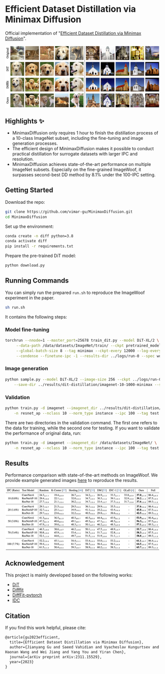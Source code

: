 # Efficient Dataset Distillation via Minimax Diffusion

Official implementation of "[Efficient Dataset Distillation via Minimax Diffusion](https://arxiv.org/abs/2311.15529)".

<p align="center"><img src="./figs/sample-comparison.png" align="center" width="750"></p>

## Highlights :sparkles:
- MinimaxDiffusion only requires 1 hour to finish the distillation process of a 10-class ImageNet subset, including the fine-tuning and image generation processes. 
- The efficient design of MinimaxDiffusion makes it possible to conduct practical distillation for surrogate datasets with larger IPC and resolution. 
- MinimaxDiffusion achieves state-of-the-art performance on multiple ImageNet subsets. Especially on the fine-grained ImageWoof, it surpasses second-best DD method by 8.1% under the 100-IPC setting. 

## Getting Started

Download the repo:
```bash
git clone https://github.com/vimar-gu/MinimaxDiffusion.git
cd MinimaxDiffusion
```

Set up the environment:
```bash
conda create -n diff python=3.8
conda activate diff
pip install -r requirements.txt
```

Prepare the pre-trained DiT model:
```bash
python download.py
```

## Running Commands

You can simply run the prepared `run.sh` to reproduce the ImageWoof experiment in the paper. 
```bash
sh run.sh
```

It contains the following steps:

### Model fine-tuning

```bash
torchrun --nnode=1 --master_port=25678 train_dit.py --model DiT-XL/2 \
     --data-path /data/datasets/ImageNet/train/ --ckpt pretrained_models/DiT-XL-2-256x256.pt \
     --global-batch-size 8 --tag minimax --ckpt-every 12000 --log-every 1500 --epochs 8 \
     --condense --finetune-ipc -1 --results-dir ../logs/run-0 --spec woof
```

### Image generation

```bash
python sample.py --model DiT-XL/2 --image-size 256 --ckpt ../logs/run-0/000-DiT-XL-2-minimax/checkpoints/0012000.pt \
    --save-dir ../results/dit-distillation/imagenet-10-1000-minimax --spec woof
```

### Validation

```bash
python train.py -d imagenet --imagenet_dir ../results/dit-distillation/imagenet-10-1000-minimax /data/datasets/ImageNet/ \
    -n resnet_ap --nclass 10 --norm_type instance --ipc 100 --tag test --slct_type random --spec woof
```

There are two directories in the validation command. The first one refers to the data for training, while the second one for testing. If you want to validate the performance of original data, run:

```bash
python train.py -d imagenet --imagenet_dir /data/datasets/ImageNet/ \
    -n resnet_ap --nclass 10 --norm_type instance --ipc 100 --tag test --slct_type random --spec woof
```

## Results

Performance comparison with state-of-the-art methods on ImageWoof. 
We provide example generated images [here](https://drive.google.com/file/d/1oVool9rNOHmr7acZAeH9vERW64ZfqkG8) to reproduce the results. 
<p align="center"><img src="./figs/results-imagewoof.png" align="center" width="750"></p>

## Acknowledgement
This project is mainly developed based on the following works:
- [DiT](https://github.com/facebookresearch/DiT)
- [Difffit](https://arxiv.org/abs/2304.06648)
- [DiffFit-pytorch](https://github.com/mkshing/DiffFit-pytorch)
- [IDC](https://github.com/snu-mllab/efficient-dataset-condensation)

## Citation
If you find this work helpful, please cite:
```
@article{gu2023efficient,
  title={Efficient Dataset Distillation via Minimax Diffusion},
  author={Jianyang Gu and Saeed Vahidian and Vyacheslav Kungurtsev and Haonan Wang and Wei Jiang and Yang You and Yiran Chen},
  journal={arXiv preprint arXiv:2311.15529},
  year={2023}
}
```

